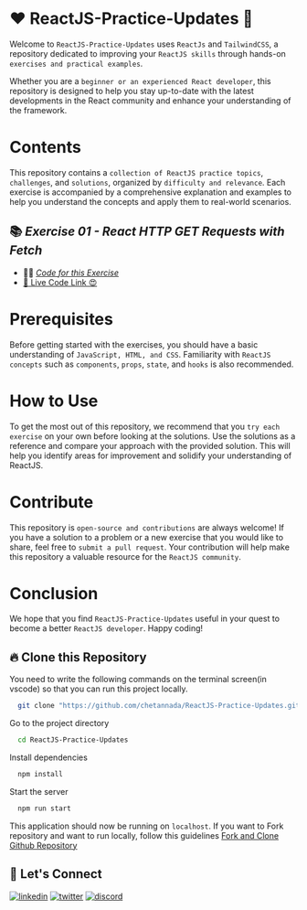 # ❤️ ReactJS-Practice-Updates 🚀
Welcome to `ReactJS-Practice-Updates` uses `ReactJs` and `TailwindCSS`, a repository dedicated to improving your `ReactJS skills` through hands-on `exercises and practical examples`.

Whether you are a `beginner or an experienced React developer`, this repository is designed to help you stay up-to-date with the latest developments in the React community and enhance your understanding of the framework.

# Contents
This repository contains a `collection of ReactJS practice topics`, `challenges`, and `solutions`, organized by `difficulty and relevance`. Each exercise is accompanied by a comprehensive explanation and examples to help you understand the concepts and apply them to real-world scenarios.

## 📚 _Exercise 01 - React HTTP GET Requests with Fetch_
- 👨‍💻 [_Code for this Exercise_](./src/React-Fetch-Get/)
- [🚀 Live Code Link 😍](https://ex-01-react-fetch-get.netlify.app/)

# Prerequisites
Before getting started with the exercises, you should have a basic understanding of `JavaScript, HTML, and CSS`. Familiarity with `ReactJS concepts` such as `components`, `props`, `state`, and `hooks` is also recommended.

# How to Use
To get the most out of this repository, we recommend that you `try each exercise` on your own before looking at the solutions. Use the solutions as a reference and compare your approach with the provided solution. This will help you identify areas for improvement and solidify your understanding of ReactJS.

# Contribute
This repository is `open-source and contributions` are always welcome! If you have a solution to a problem or a new exercise that you would like to share, feel free to `submit a pull request`. Your contribution will help make this repository a valuable resource for the `ReactJS community`.

# Conclusion
We hope that you find `ReactJS-Practice-Updates` useful in your quest to become a better `ReactJS developer`. Happy coding!

## 🔥 Clone this Repository
You need to write the following commands on the terminal screen(in vscode) so that you can run this project locally.

```bash
  git clone "https://github.com/chetannada/ReactJS-Practice-Updates.git"
```
Go to the project directory

```bash
  cd ReactJS-Practice-Updates
```
Install dependencies
```bash
  npm install
```
Start the server
```bash
  npm run start
```

This application should now be running on `localhost`. If you want to Fork repository and want to run locally, follow this guidelines [Fork and Clone Github Repository](https://docs.github.com/en/get-started/quickstart/fork-a-repo)

## 🔗 Let's Connect
[![linkedin](https://img.shields.io/badge/LinkedIn-0077B5?style=for-the-badge&logo=linkedin&logoColor=white)](https://www.linkedin.com/in/chetannada/)
[![twitter](https://img.shields.io/badge/Twitter-1DA1F2?style=for-the-badge&logo=twitter&logoColor=white)](https://twitter.com/chetannada)
[![discord](https://img.shields.io/badge/Discord-5865F2?style=for-the-badge&logo=discord&logoColor=white)](https://discordapp.com/users/916005177838956555)